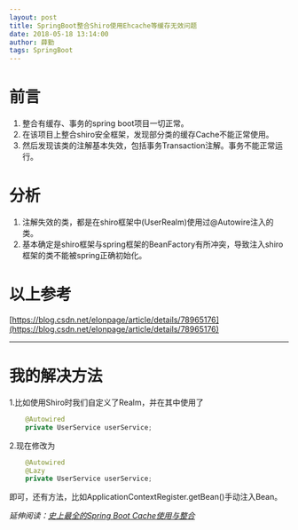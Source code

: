 ```yaml
---
layout: post
title: SpringBoot整合Shiro使用Ehcache等缓存无效问题
date: 2018-05-18 13:14:00
author: 薛勤
tags: SpringBoot
---
```

# 前言

1. 整合有缓存、事务的spring boot项目一切正常。
2. 在该项目上整合shiro安全框架，发现部分类的缓存Cache不能正常使用。
3. 然后发现该类的注解基本失效，包括事务Transaction注解。事务不能正常运行。

# 分析

1. 注解失效的类，都是在shiro框架中(UserRealm)使用过@Autowire注入的类。
2. 基本确定是shiro框架与spring框架的BeanFactory有所冲突，导致注入shiro框架的类不能被spring正确初始化。

# 以上参考

[https://blog.csdn.net/elonpage/article/details/78965176](https://blog.csdn.net/elonpage/article/details/78965176)

---

# 我的解决方法

1.比如使用Shiro时我们自定义了Realm，并在其中使用了

```java
    @Autowired
    private UserService userService;
```

2.现在修改为

```java
    @Autowired
    @Lazy
    private UserService userService;
```

即可，还有方法，比如ApplicationContextRegister.getBean()手动注入Bean。

*延伸阅读：<a id="cb_post_title_url" href="/">史上最全的Spring Boot Cache使用与整合</a>*



